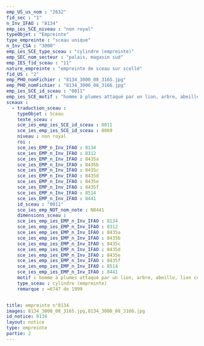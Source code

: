 ```yaml
---
emp_US_us_nom : "2632"
fid_sec : "1"
n_Inv_IFAO : "8134"
emp_ies_SCE_niveau : "non royal"
typeObjet : "Empreinte"
type_empreinte : "sceau unique"
n_Inv_CSA : "3000"
emp_ies_SCE_type_sceau : "cylindre (empreinte)"
emp_SEC_nom_secteur : "palais, magasin sud"
emp_IES_fid_sceau : "11"
nature_empreinte : "empreinte de sceau sur scellé"
fid_US : "2"
emp_PHO_nomFichier : "8134_3000_08_3165.jpg"
emp_PHO_nomFichier : "8134_3000_08_3166.jpg"
emp_ies_SCE_id_sceau : "0011"
emp_ies_SCE_motif : "homme à plumes attaqué par un lion, arbre, abeille, lion couchant,…"
sceaux :
  - traduction_sceau : 
    typeObjet : Sceau
    texte_sceau : 
    sce_ies_emp_ies_SCE_id_sceau : 0011
    sce_ies_emp_ies_SCE_id_sceau : 0069
    niveau : non royal
    roi : 
    sce_ies_EMP_n_Inv_IFAO : 8134
    sce_ies_EMP_n_Inv_IFAO : 8312
    sce_ies_EMP_n_Inv_IFAO : 8435a
    sce_ies_EMP_n_Inv_IFAO : 8435b
    sce_ies_EMP_n_Inv_IFAO : 8435c
    sce_ies_EMP_n_Inv_IFAO : 8435d
    sce_ies_EMP_n_Inv_IFAO : 8435e
    sce_ies_EMP_n_Inv_IFAO : 8435f
    sce_ies_EMP_n_Inv_IFAO : 8514
    sce_ies_EMP_n_Inv_IFAO : 8441
    id_sceau : "0011"
    sce_ies_emp_NOT_nom_note : N8441
    dimensions_sceau : 
    sce_ies_emp_ies_EMP_n_Inv_IFAO : 8134
    sce_ies_emp_ies_EMP_n_Inv_IFAO : 8312
    sce_ies_emp_ies_EMP_n_Inv_IFAO : 8435a
    sce_ies_emp_ies_EMP_n_Inv_IFAO : 8435b
    sce_ies_emp_ies_EMP_n_Inv_IFAO : 8435c
    sce_ies_emp_ies_EMP_n_Inv_IFAO : 8435d
    sce_ies_emp_ies_EMP_n_Inv_IFAO : 8435e
    sce_ies_emp_ies_EMP_n_Inv_IFAO : 8435f
    sce_ies_emp_ies_EMP_n_Inv_IFAO : 8514
    sce_ies_emp_ies_EMP_n_Inv_IFAO : 8441
    motif : homme à plumes attaqué par un lion, arbre, abeille, lion couchant,…
    type_sceau : cylindre (empreinte)
    remarque : =6747 de 1999


title: empreinte n°8134
images: 8134_3000_08_3165.jpg,8134_3000_08_3166.jpg
id_notice: 8134
layout: notice
type: empreinte
partie: 2
---
```

